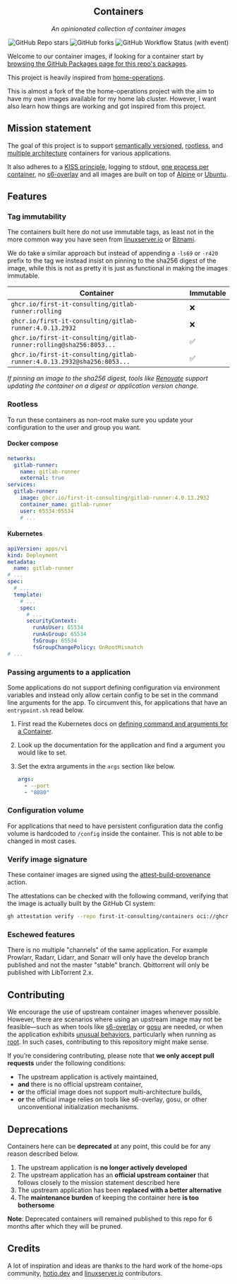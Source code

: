 <div align="center">

## Containers

_An opinionated collection of container images_

</div>

<div align="center">

![GitHub Repo stars](https://img.shields.io/github/stars/first-it-consulting/containers?style=for-the-badge)
![GitHub forks](https://img.shields.io/github/forks/first-it-consulting/containers?style=for-the-badge)
![GitHub Workflow Status (with event)](https://img.shields.io/github/actions/workflow/status/first-it-consulting/containers/release.yaml?style=for-the-badge&label=Release)

</div>

Welcome to our container images, if looking for a container start by [browsing the GitHub Packages page for this repo's packages](https://github.com/orgs/first-it-consulting/packages?repo_name=containers).

This project is heavily inspired from [home-operations](https://github.com/home-operations/containers/tree/main).

This is almost a fork of the the home-operations project with the aim to have my own images available for my home lab cluster. However, I want also learn how things are working and got inspired from this project.

## Mission statement

The goal of this project is to support [semantically versioned](https://semver.org/), [rootless](https://rootlesscontaine.rs/), and [multiple architecture](https://www.docker.com/blog/multi-arch-build-and-images-the-simple-way/) containers for various applications.

It also adheres to a [KISS principle](https://en.wikipedia.org/wiki/KISS_principle), logging to stdout, [one process per container](https://testdriven.io/tips/59de3279-4a2d-4556-9cd0-b444249ed31e/), no [s6-overlay](https://github.com/just-containers/s6-overlay) and all images are built on top of [Alpine](https://hub.docker.com/_/alpine) or [Ubuntu](https://hub.docker.com/_/ubuntu).

## Features

### Tag immutability

The containers built here do not use immutable tags, as least not in the more common way you have seen from [linuxserver.io](https://fleet.linuxserver.io/) or [Bitnami](https://bitnami.com/stacks/containers).

We do take a similar approach but instead of appending a `-ls69` or `-r420` prefix to the tag we instead insist on pinning to the sha256 digest of the image, while this is not as pretty it is just as functional in making the images immutable.

| Container                                                              | Immutable |
|------------------------------------------------------------------------|-----------|
| `ghcr.io/first-it-consulting/gitlab-runner:rolling`                    | ❌         |
| `ghcr.io/first-it-consulting/gitlab-runner:4.0.13.2932`                | ❌         |
| `ghcr.io/first-it-consulting/gitlab-runner:rolling@sha256:8053...`     | ✅         |
| `ghcr.io/first-it-consulting/gitlab-runner:4.0.13.2932@sha256:8053...` | ✅         |

_If pinning an image to the sha256 digest, tools like [Renovate](https://github.com/renovatebot/renovate) support updating the container on a digest or application version change._

### Rootless

To run these containers as non-root make sure you update your configuration to the user and group you want.

#### Docker compose

```yaml
networks:
  gitlab-runner:
    name: gitlab-runner
    external: true
services:
  gitlab-runner:
    image: ghcr.io/first-it-consulting/gitlab-runner:4.0.13.2932
    container_name: gitlab-runner
    user: 65534:65534
    # ...
```

#### Kubernetes

```yaml
apiVersion: apps/v1
kind: Deployment
metadata:
  name: gitlab-runner
# ...
spec:
  # ...
  template:
    # ...
    spec:
      # ...
      securityContext:
        runAsUser: 65534
        runAsGroup: 65534
        fsGroup: 65534
        fsGroupChangePolicy: OnRootMismatch
# ...
```

### Passing arguments to a application

Some applications do not support defining configuration via environment variables and instead only allow certain config to be set in the command line arguments for the app. To circumvent this, for applications that have an `entrypoint.sh` read below.

1. First read the Kubernetes docs on [defining command and arguments for a Container](https://kubernetes.io/docs/tasks/inject-data-application/define-command-argument-container/).
2. Look up the documentation for the application and find a argument you would like to set.
3. Set the extra arguments in the `args` section like below.

    ```yaml
    args:
      - --port
      - "8080"
    ```

### Configuration volume

For applications that need to have persistent configuration data the config volume is hardcoded to `/config` inside the container. This is not able to be changed in most cases.

### Verify image signature

These container images are signed using the [attest-build-provenance](https://github.com/actions/attest-build-provenance) action.

The attestations can be checked with the following command, verifying that the image is actually built by the GitHub CI system:

```sh
gh attestation verify --repo first-it-consulting/containers oci://ghcr.io/first-it-consulting/${APP}:${TAG}
```

### Eschewed features

There is no multiple "channels" of the same application. For example Prowlarr, Radarr, Lidarr, and Sonarr will only have the develop branch published and not the master "stable" branch. Qbittorrent will only be published with LibTorrent 2.x.

## Contributing

We encourage the use of upstream container images whenever possible. However, there are scenarios where using an upstream image may not be feasible—such as when tools like [s6-overlay](https://github.com/just-containers/s6-overlay) or [gosu](https://github.com/tianon/gosu) are needed, or when the application exhibits [unusual behaviors](https://github.com/nzbgetcom/nzbget/blob/989e848f8e9d3d4031f5d09d7b8945954a9f67b0/docker/entrypoint.sh#L17-L18), particularly when running as [root](https://github.com/plexinc/pms-docker/blob/8a42ea4c623e4df06928f945bcf8f450ba77fcf5/root/etc/cont-init.d/45-plex-hw-transcode-and-connected-tuner#L21). In such cases, contributing to this repository might make sense.

If you’re considering contributing, please note that **we only accept pull requests** under the following conditions:

- The upstream application is actively maintained,
- **and** there is no official upstream container,
- **or** the official image does not support multi-architecture builds,
- **or** the official image relies on tools like s6-overlay, gosu, or other unconventional initialization mechanisms.

## Deprecations

Containers here can be **deprecated** at any point, this could be for any reason described below.

1. The upstream application is **no longer actively developed**
2. The upstream application has an **official upstream container** that follows closely to the mission statement described here
3. The upstream application has been **replaced with a better alternative**
4. The **maintenance burden** of keeping the container here **is too bothersome**

**Note**: Deprecated containers will remained published to this repo for 6 months after which they will be pruned.

## Credits

A lot of inspiration and ideas are thanks to the hard work of the home-ops community, [hotio.dev](https://hotio.dev/) and [linuxserver.io](https://www.linuxserver.io/) contributors.
